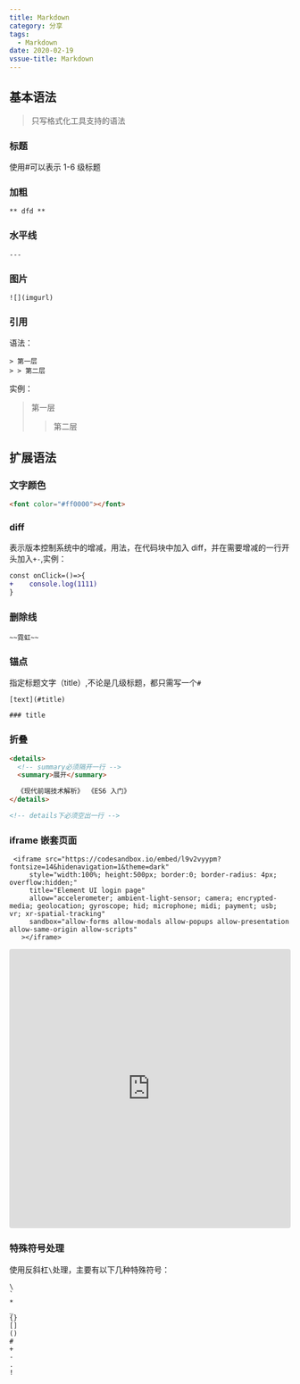 ```yaml
---
title: Markdown
category: 分享
tags:
  - Markdown
date: 2020-02-19
vssue-title: Markdown
---
```


<!-- 标题参考 ：https://www.w3cschool.cn/lme/4mf31snh.html-->

## 基本语法

> 只写格式化工具支持的语法

### 标题

使用\#可以表示 1-6 级标题

### 加粗

`** dfd **`

### 水平线

`---`

### 图片

`![](imgurl)`

### 引用

语法：

```
> 第一层
> > 第二层
```

实例：

> 第一层
>
> > 第二层

## 扩展语法

### 文字颜色

```html
<font color="#ff0000"></font>
```

### diff

表示版本控制系统中的增减，用法，在代码块中加入 diff，并在需要增减的一行开头加入`+-`,实例：

```diff
const onClick=()=>{
+    console.log(1111)
}
```

### 删除线

`~~霓虹~~`

### 锚点

指定标题文字（title）,不论是几级标题，都只需写一个`#`

```
[text](#title)

### title
```

### 折叠

```html
<details>
  <!-- summary必须隔开一行 -->
  <summary>展开</summary>

  《现代前端技术解析》 《ES6 入门》
</details>

<!-- details下必须空出一行 -->
```

### iframe 嵌套页面

```
 <iframe src="https://codesandbox.io/embed/l9v2vyypm?fontsize=14&hidenavigation=1&theme=dark"
     style="width:100%; height:500px; border:0; border-radius: 4px; overflow:hidden;"
     title="Element UI login page"
     allow="accelerometer; ambient-light-sensor; camera; encrypted-media; geolocation; gyroscope; hid; microphone; midi; payment; usb; vr; xr-spatial-tracking"
     sandbox="allow-forms allow-modals allow-popups allow-presentation allow-same-origin allow-scripts"
   ></iframe>
```

 <!-- <iframe  
 height=550 
 width=1000
 importance="low"
 src="https://baixiaoyu2997-github-io.now.sh/posts/2020/08/09/nuxt%E5%AD%A6%E4%B9%A0%E9%9A%8F%E7%AC%94.html"
 style="object-position:-50% -50%"
 >
 </iframe> -->
<iframe src="https://codesandbox.io/embed/l9v2vyypm?fontsize=14&hidenavigation=1&theme=dark"
     style="width:100%; height:500px; border:0; border-radius: 4px; overflow:hidden;"
     title="Element UI login page"
     allow="accelerometer; ambient-light-sensor; camera; encrypted-media; geolocation; gyroscope; hid; microphone; midi; payment; usb; vr; xr-spatial-tracking"
     sandbox="allow-forms allow-modals allow-popups allow-presentation allow-same-origin allow-scripts"
   ></iframe>

### 特殊符号处理

使用反斜杠`\`处理，主要有以下几种特殊符号：

```
\
`
*
_
{}
[]
()
#
+
-
.
!
```
